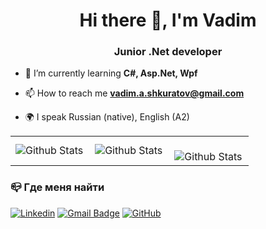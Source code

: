 <h1 align="center">Hi there 👋, I'm Vadim</h1>
<h3 align="center">Junior .Net developer</h3>

- 🌱 I’m currently learning **C#, Asp.Net, Wpf**

- 📫 How to reach me **vadim.a.shkuratov@gmail.com**
  
- 🌍 I speak Russian (native), English (A2)

<table>
  <tr>
    <td>
      <img
        align="left"
        src="https://github-readme-stats.vercel.app/api?username=vadimsmerekooo&theme=dark&hide_border=false&include_all_commits=true"
        alt="Github Stats"
      />
    </td>
    <td>
      <img
        align="left"
        src="https://github-readme-stats.vercel.app/api/top-langs/?username=vadimsmerekooo&theme=dark&hide_border=false&include_all_commits=true&count_private=true&layout=compact"
        alt="Github Stats"
      />
    </td>
    <td>
      <br />
      <img
        align="left"
        src="https://github-readme-streak-stats.herokuapp.com/?user=vadimsmerekooo&theme=dark&hide_border=false"
        alt="Github Stats"
      />
    </td>
  </tr>
</table>

### 📪 Где меня найти 
[![Linkedin](https://img.shields.io/badge/-LinkedIn-blue?style=flat-square&logo=Linkedin&logoColor=white&link=https://www.linkedin.com/in/vadim-dev/)](https://www.linkedin.com/in/vadim-dev/)
[![Gmail Badge](https://img.shields.io/badge/-Email-006bed?style=flat-square&logo=Gmail&logoColor=white&link=mailto:vadim.a.shkuratov@gmail.com)](mailto:vadim.a.shkuratov@gmail.com)
[![GitHub](https://img.shields.io/github/followers/vadimsmerekooo?label=follow&style=social)](https://github.com/vadimsmerekooo)
